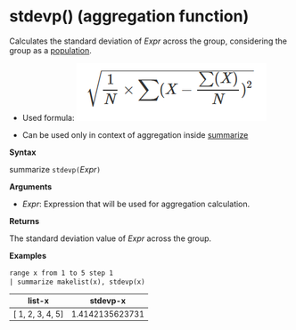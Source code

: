 # stdevp() (aggregation function)

Calculates the standard deviation of *Expr* across the group, considering the group as a [population](https://en.wikipedia.org/wiki/Statistical-population). 

* Used formula:
![](./images/aggregations/stdev-population.png)

* Can be used only in context of aggregation inside [summarize](summarizeoperator.md)

**Syntax**

summarize `stdevp(`*Expr*`)`

**Arguments**

* *Expr*: Expression that will be used for aggregation calculation. 

**Returns**

The standard deviation value of *Expr* across the group.
 
**Examples**

```kusto
range x from 1 to 5 step 1
| summarize makelist(x), stdevp(x)

```

|list-x|stdevp-x|
|---|---|
|[ 1, 2, 3, 4, 5]|1.4142135623731|



